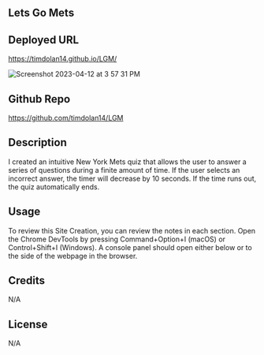 ## Lets Go Mets

## Deployed URL

https://timdolan14.github.io/LGM/

![Screenshot 2023-04-12 at 3 57 31 PM](https://user-images.githubusercontent.com/128433023/231570541-cd99a32c-5b6f-4153-b48b-3f997154246c.png)


## Github Repo

https://github.com/timdolan14/LGM

## Description

I created an intuitive New York Mets quiz that allows the user to answer a series of questions during a finite amount of time. If the user selects an incorrect answer, the timer will decrease by 10 seconds. If the time runs out, the quiz automatically ends. 

## Usage

To review this Site Creation, you can review the notes in each section. Open the Chrome DevTools by pressing Command+Option+I (macOS) or Control+Shift+I (Windows). A console panel should open either below or to the side of the webpage in the browser.

## Credits

N/A

## License

N/A
